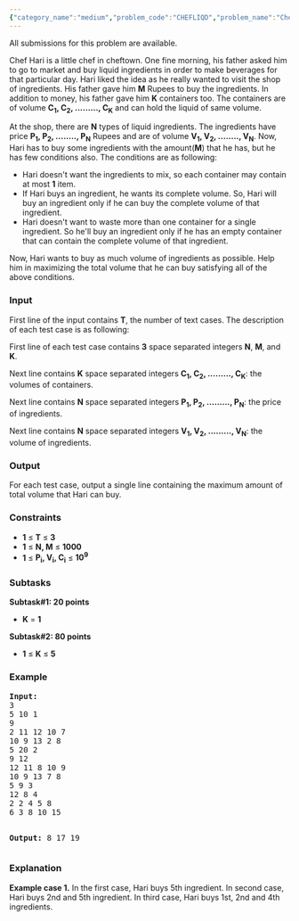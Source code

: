 ```yaml
---
{"category_name":"medium","problem_code":"CHEFLIQD","problem_name":"Chef and Liquid Ingredients","languages_supported":{"0":"ADA","1":"ASM","2":"BASH","3":"BF","4":"C","5":"C99 strict","6":"CAML","7":"CLOJ","8":"CLPS","9":"CPP 4.3.2","10":"CPP 4.9.2","11":"CPP14","12":"CS2","13":"D","14":"ERL","15":"FORT","16":"FS","17":"GO","18":"HASK","19":"ICK","20":"ICON","21":"JAVA","22":"JS","23":"LISP clisp","24":"LISP sbcl","25":"LUA","26":"NEM","27":"NICE","28":"NODEJS","29":"PAS fpc","30":"PAS gpc","31":"PERL","32":"PERL6","33":"PHP","34":"PIKE","35":"PRLG","36":"PYPY","37":"PYTH","38":"PYTH 3.4","39":"RUBY","40":"SCALA","41":"SCM chicken","42":"SCM guile","43":"SCM qobi","44":"ST","45":"TCL","46":"TEXT","47":"WSPC"},"max_timelimit":5,"source_sizelimit":50000,"problem_author":"m_17","problem_tester":null,"date_added":"21-06-2016","tags":{"0":"m_17"},"time":{"view_start_date":1467052140,"submit_start_date":1467052140,"visible_start_date":1467052140,"end_date":1735669800},"layout":"problem"}
---
```

<span class="solution-visible-txt">All submissions for this problem are available.</span><p>
Chef Hari is a little chef in cheftown. One fine morning, his father asked him to go to market and buy liquid ingredients in order to make beverages for that particular day. Hari liked the idea as he really wanted to visit the shop of ingredients. His father gave him <b>M</b> Rupees to buy the ingredients. In addition to money, his father gave him <b>K</b> containers too. The containers are of volume <b>C<sub>1</sub>, C<sub>2</sub>, ........., C<sub>K</sub></b> and can hold the liquid of same volume.
</p>
<p>
At the shop, there are <b>N</b> types of liquid ingredients. The ingredients have price <b>P<sub>1</sub>, P<sub>2</sub>, ........, P<sub>N</sub></b> Rupees and are of volume <b>V<sub>1</sub>, V<sub>2</sub>, ........, V<sub>N</sub></b>. Now, Hari has to buy some ingredients with the amount(<b>M</b>) that he has, but he has few conditions also. The conditions are as following:
</p>
<p><ul>
<li>Hari doesn't want the ingredients to mix, so each container may contain at most <b>1</b> item.</li>
<li>If Hari buys an ingredient, he wants its complete volume. So, Hari will buy an ingredient only if he can buy the complete volume of that ingredient.</li>
<li>Hari doesn't want to waste more than one container for a single ingredient. So he'll buy an ingredient only if he has an empty container that can contain the complete volume of that ingredient.</li>
</ul>
</p>
<p>Now, Hari wants to buy as much volume of ingredients as possible. Help him in maximizing the total volume that he can buy satisfying all of the above conditions.
</p>
<h3>Input</h3>
<p>
First line of the input contains <b>T</b>, the number of text cases. The description of each test case is as following:
</p>
<p>
First line of each test case contains <b>3</b> space separated integers <b>N</b>, <b>M</b>, and <b>K</b>.
</p>
<p>
Next line contains <b>K</b> space separated integers <b>C<sub>1</sub>, C<sub>2</sub>, ........., C<sub>K</sub></b>: the volumes of containers.
</p>
<p>
Next line contains <b>N</b> space separated integers <b>P<sub>1</sub>, P<sub>2</sub>, ........., P<sub>N</sub></b>: the price of ingredients.
</p>
<p>
Next line contains <b>N</b> space separated integers <b>V<sub>1</sub>, V<sub>2</sub>, ........., V<sub>N</sub></b>: the volume of ingredients.
</p>
<h3>Output</h3>
<p>
For each test case, output a single line containing the maximum amount of total volume that Hari can buy.
</p>
<h3>Constraints</h3>
<ul>
<li><b>1</b> ≤ <b>T</b> ≤ <b>3</b></li>
<li><b>1</b> ≤ <b>N, M</b> ≤ <b>1000</b></li>
<li><b>1</b> ≤ <b>P<sub>i</sub>, V<sub>i</sub>, C<sub>i</sub></b> ≤ <b>10<sup>9</sup></b></li>
</ul>
<h3>Subtasks</h3>
<p>
<b>Subtask#1: 20 points</b></p>
<ul>
<li><b>K</b> = <b>1</b></li>
</ul>

<p><b>Subtask#2: 80 points</b></p>
<ul>
<li><b>1</b> ≤ <b>K</b> ≤ <b>5</b></li>
</ul>
<h3>Example</h3>
<pre><b>Input:</b>
3
5 10 1
9
2 11 12 10 7
10 9 13 2 8
5 20 2
9 12
12 11 8 10 9
10 9 13 7 8
5 9 3
12 8 4
2 2 4 5 8
6 3 8 10 15

<b>Output:</b>
8
17
19
</pre><h3>Explanation</h3>
<p><b>Example case 1.</b> In the first case, Hari buys 5th ingredient. In second case, Hari buys 2nd and 5th ingredient. In third case, Hari buys 1st, 2nd and 4th ingredients.</p>
